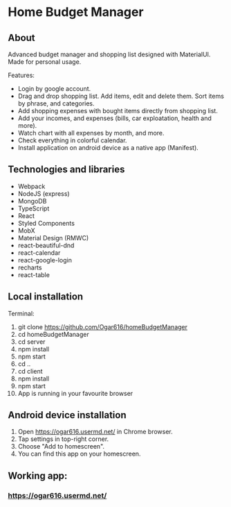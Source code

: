 # Home Budget Manager

## About

Advanced budget manager and shopping list designed with MaterialUI. Made for personal usage.

Features:
- Login by google account.
- Drag and drop shopping list. Add items, edit and delete them. Sort items by phrase, and categories.
- Add shopping expenses with bought items directly from shopping list.
- Add your incomes, and expenses (bills, car exploatation, health and more).
- Watch chart with all expenses by month, and more.
- Check everything in colorful calendar.
- Install application on android device as a native app (Manifest).

## Technologies and libraries

- Webpack
- NodeJS (express)
- MongoDB
- TypeScript
- React
- Styled Components
- MobX
- Material Design (RMWC)
- react-beautiful-dnd
- react-calendar
- react-google-login
- recharts
- react-table

## Local installation

Terminal: 
1. git clone https://github.com/Ogar616/homeBudgetManager
2. cd homeBudgetManager
3. cd server
4. npm install
5. npm start
6. cd ..
7. cd client
8. npm install
9. npm start
10. App is running in your favourite browser

## Android device installation

1. Open https://ogar616.usermd.net/ in Chrome browser.
2. Tap settings in top-right corner.
3. Choose "Add to homescreen".
4. You can find this app on your homescreen. 

## Working app: 

### https://ogar616.usermd.net/








